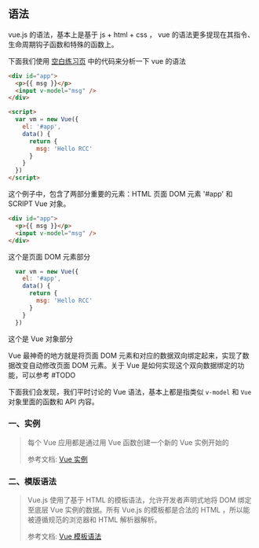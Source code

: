 ## 语法

vue.js 的语法，基本上是基于 js + html + css ， vue 的语法更多提现在其指令、生命周期钩子函数和特殊的函数上。

下面我们使用 [空白练习页](https://github.com/YudongYang/blog/tree/master/blogs/Front/vue/练习/1.空白练习页.html) 中的代码来分析一下 vue 的语法

```html
<div id="app">
  <p>{{ msg }}</p>
  <input v-model="msg" />
</div>

<script>
  var vm = new Vue({
    el: '#app',
    data() {
      return {
        msg: 'Hello RCC'
      }
    }
  })
</script>
```

这个例子中，包含了两部分重要的元素：HTML 页面 DOM 元素 '#app' 和 SCRIPT Vue 对象。

```html
<div id="app">
  <p>{{ msg }}</p>
  <input v-model="msg" />
</div>
```

这个是页面 DOM 元素部分

```javascript
  var vm = new Vue({
    el: '#app',
    data() {
      return {
        msg: 'Hello RCC'
      }
    }
  })
```

这个是 Vue 对象部分

Vue 最神奇的地方就是将页面 DOM 元素和对应的数据双向绑定起来，实现了数据改变自动修改页面 DOM 元素。关于 Vue 是如何实现这个双向数据绑定的功能，可以参考 #TODO

下面我们会发现，我们平时讨论的 Vue 语法，基本上都是指类似 ```v-model``` 和 ```Vue``` 对象里面的函数和 API 内容。

### 一、实例

> 每个 Vue 应用都是通过用 Vue 函数创建一个新的 Vue 实例开始的
> 
> 参考文档: [Vue 实例](https://cn.vuejs.org/v2/guide/instance.html)

### 二、模版语法

> Vue.js 使用了基于 HTML 的模板语法，允许开发者声明式地将 DOM 绑定至底层 Vue 实例的数据。所有 Vue.js 的模板都是合法的 HTML ，所以能被遵循规范的浏览器和 HTML 解析器解析。
> 
> 参考文档: [Vue 模板语法](https://cn.vuejs.org/v2/guide/syntax.html)
